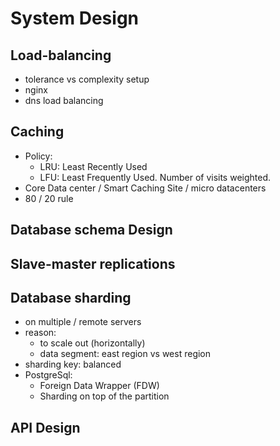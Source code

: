 # System Design

## Load-balancing
* tolerance vs complexity setup
* nginx
* dns load balancing

## Caching
* Policy:
    * LRU: Least Recently Used
    * LFU: Least Frequently Used. Number of visits weighted.
* Core Data center / Smart Caching Site / micro datacenters
* 80 / 20 rule

## Database schema Design

## Slave-master replications

## Database sharding
* on multiple / remote servers
* reason:
    * to scale out (horizontally)
    * data segment: east region vs west region
* sharding key: balanced
* PostgreSql:
    * Foreign Data Wrapper (FDW)
    * Sharding on top of the partition

## API Design
